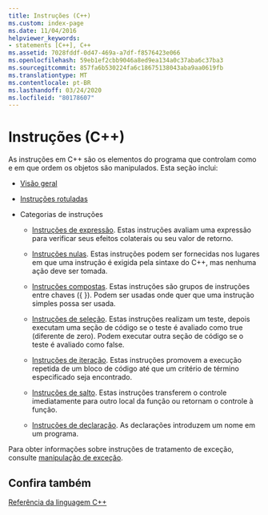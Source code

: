 ```yaml
---
title: Instruções (C++)
ms.custom: index-page
ms.date: 11/04/2016
helpviewer_keywords:
- statements [C++], C++
ms.assetid: 7028fddf-0d47-469a-a7df-f8576423e066
ms.openlocfilehash: 59eb1ef2cbb9046a8ed9ea134a0c37aba6c37ba3
ms.sourcegitcommit: 857fa6b530224fa6c18675138043aba9aa0619fb
ms.translationtype: MT
ms.contentlocale: pt-BR
ms.lasthandoff: 03/24/2020
ms.locfileid: "80178607"
---
```

# <a name="statements-c"></a>Instruções (C++)

As instruções em C++ são os elementos do programa que controlam como e em que ordem os objetos são manipulados. Esta seção inclui:

- [Visão geral](../cpp/overview-of-cpp-statements.md)

- [Instruções rotuladas](../cpp/labeled-statements.md)

- Categorias de instruções

   - [Instruções de expressão](../cpp/expression-statement.md). Estas instruções avaliam uma expressão para verificar seus efeitos colaterais ou seu valor de retorno.

   - [Instruções nulas](../cpp/null-statement.md). Estas instruções podem ser fornecidas nos lugares em que uma instrução é exigida pela sintaxe do C++, mas nenhuma ação deve ser tomada.

   - [Instruções compostas](../cpp/compound-statements-blocks.md). Estas instruções são grupos de instruções entre chaves ({ }). Podem ser usadas onde quer que uma instrução simples possa ser usada.

   - [Instruções de seleção](../cpp/selection-statements-cpp.md). Estas instruções realizam um teste, depois executam uma seção de código se o teste é avaliado como true (diferente de zero). Podem executar outra seção de código se o teste é avaliado como false.

   - [Instruções de iteração](../cpp/iteration-statements-cpp.md). Estas instruções promovem a execução repetida de um bloco de código até que um critério de término especificado seja encontrado.

   - [Instruções de salto](../cpp/jump-statements-cpp.md). Estas instruções transferem o controle imediatamente para outro local da função ou retornam o controle à função.

   - [Instruções de declaração](declarations-and-definitions-cpp.md). As declarações introduzem um nome em um programa.

Para obter informações sobre instruções de tratamento de exceção, consulte [manipulação de exceção](../cpp/exception-handling-in-visual-cpp.md).

## <a name="see-also"></a>Confira também

[Referência da linguagem C++](../cpp/cpp-language-reference.md)
